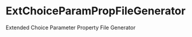 ExtChoiceParamPropFileGenerator
===============================

Extended Choice Parameter Property File Generator
